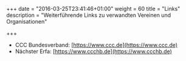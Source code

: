 +++
date = "2016-03-25T23:41:46+01:00"
weight = 60
title = "Links"
description = "Weiterführende Links zu verwandten Vereinen und Organisationen"

+++
* CCC Bundesverband: [https://www.ccc.de](https://www.ccc.de)
* Nächster Erfa: [https://www.ccchb.de](https://www.ccchb.de)
